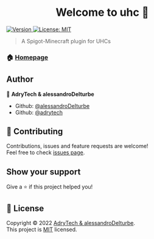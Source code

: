 <h1 align="center">Welcome to uhc 👋</h1>
<p>
  <a href="https://www.npmjs.com/package/uhc" target="_blank">
    <img alt="Version" src="https://img.shields.io/npm/v/uhc.svg">
  </a>
  <a href="https://github.com/adrytech/UHC/blob/main/LICENSE" target="_blank">
    <img alt="License: MIT" src="https://img.shields.io/badge/License-MIT-yellow.svg" />
  </a>
</p>

> A Spigot-Minecraft plugin for UHCs

### 🏠 [Homepage](https://github.com/adrytech/UHC)

## Author

👤 **AdryTech & alessandroDeIturbe**

* Github: [@alessandroDeIturbe](https://www.github.com/alessandroDeIturbe)
* Github: [@adrytech](https://github.com/adrytech)

## 🤝 Contributing

Contributions, issues and feature requests are welcome!<br />Feel free to check [issues page](https://github.com/adrytech/UHC/issues). 

## Show your support

Give a ⭐️ if this project helped you!

## 📝 License

Copyright © 2022 [AdryTech & alessandroDeIturbe](https://github.com/adrytech).<br />
This project is [MIT](https://github.com/adrytech/UHC/blob/main/LICENSE) licensed.

